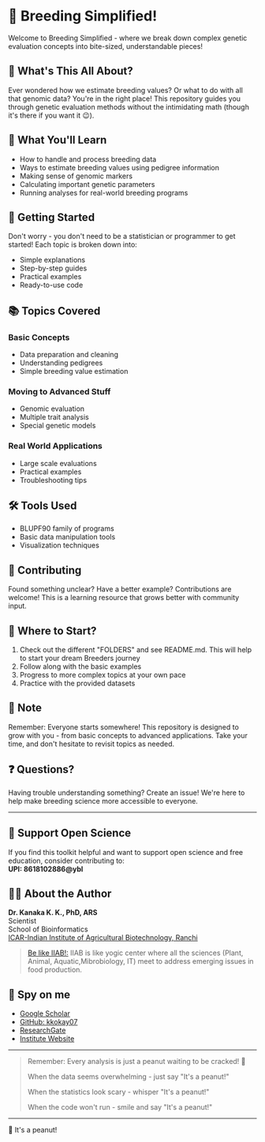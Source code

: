 # 🧬 Breeding Simplified!

Welcome to Breeding Simplified - where we break down complex genetic evaluation concepts into bite-sized, understandable pieces! 

## 🎯 What's This All About?

Ever wondered how we estimate breeding values? Or what to do with all that genomic data? You're in the right place! This repository guides you through genetic evaluation methods without the intimidating math (though it's there if you want it 😉).

## 🌟 What You'll Learn

- How to handle and process breeding data
- Ways to estimate breeding values using pedigree information
- Making sense of genomic markers
- Calculating important genetic parameters
- Running analyses for real-world breeding programs

## 🚀 Getting Started

Don't worry - you don't need to be a statistician or programmer to get started! Each topic is broken down into:
- Simple explanations
- Step-by-step guides
- Practical examples
- Ready-to-use code

## 📚 Topics Covered

### Basic Concepts
- Data preparation and cleaning
- Understanding pedigrees
- Simple breeding value estimation

### Moving to Advanced Stuff
- Genomic evaluation
- Multiple trait analysis
- Special genetic models

### Real World Applications
- Large scale evaluations
- Practical examples
- Troubleshooting tips

## 🛠️ Tools Used
- BLUPF90 family of programs
- Basic data manipulation tools
- Visualization techniques

## 🤝 Contributing

Found something unclear? Have a better example? Contributions are welcome! This is a learning resource that grows better with community input.

## 🌱 Where to Start?

1. Check out the different "FOLDERS" and see README.md. This will help to start your dream Breeders journey
2. Follow along with the basic examples
3. Progress to more complex topics at your own pace
4. Practice with the provided datasets

## 📝 Note

Remember: Everyone starts somewhere! This repository is designed to grow with you - from basic concepts to advanced applications. Take your time, and don't hesitate to revisit topics as needed.

## ❓ Questions?

Having trouble understanding something? Create an issue! We're here to help make breeding science more accessible to everyone.

---

## 🤝 Support Open Science
If you find this toolkit helpful and want to support open science and free education, consider contributing to:  
**UPI: 8618102886@ybl**

## 👨‍🔬 About the Author

**Dr. Kanaka K. K., PhD, ARS**  
Scientist  
School of Bioinformatics  
[ICAR-Indian Institute of Agricultural Biotechnology, Ranchi](https://iiab.icar.gov.in/)
> [Be like IIAB!:](https://www.researchgate.net/publication/379512649_ICAR-IIAB_Annual_Report-_2023) IIAB is like yogic center where all the sciences (Plant, Animal, Aquatic,Mibrobiology, IT) meet to address emerging issues in food production.

## 🔎 Spy on me
- [Google Scholar](https://scholar.google.com/citations?hl=en&user=0dQ7Sf8AAAAJ&view_op=list_works&sortby=pubdate)
- [GitHub: kkokay07](https://github.com/kkokay07)
- [ResearchGate](https://www.researchgate.net/profile/Kanaka-K-K/research)
- [Institute Website](https://iiab.icar.gov.in/staff/dr-kanaka-k-k/)


---

> Remember: Every analysis is just a peanut waiting to be cracked! 🥜
>
> When the data seems overwhelming - just say "It's a peanut!"
>
> When the statistics look scary - whisper "It's a peanut!"
>
> When the code won't run - smile and say "It's a peanut!"

---
🥜 It's a peanut!
